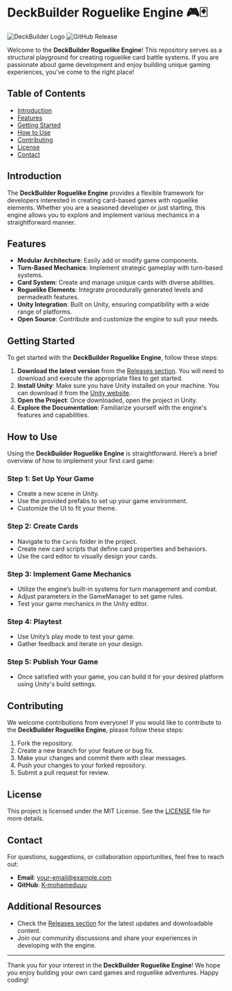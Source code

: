 # DeckBuilder Roguelike Engine 🎮🃏

![DeckBuilder Logo](https://img.shields.io/badge/DeckBuilder-Roguelike%20Engine-brightgreen.svg)
![GitHub Release](https://img.shields.io/badge/Release-Download%20Latest%20Version-blue.svg)

Welcome to the **DeckBuilder Roguelike Engine**! This repository serves as a structural playground for creating roguelike card battle systems. If you are passionate about game development and enjoy building unique gaming experiences, you've come to the right place!

## Table of Contents

- [Introduction](#introduction)
- [Features](#features)
- [Getting Started](#getting-started)
- [How to Use](#how-to-use)
- [Contributing](#contributing)
- [License](#license)
- [Contact](#contact)

## Introduction

The **DeckBuilder Roguelike Engine** provides a flexible framework for developers interested in creating card-based games with roguelike elements. Whether you are a seasoned developer or just starting, this engine allows you to explore and implement various mechanics in a straightforward manner.

## Features

- **Modular Architecture**: Easily add or modify game components.
- **Turn-Based Mechanics**: Implement strategic gameplay with turn-based systems.
- **Card System**: Create and manage unique cards with diverse abilities.
- **Roguelike Elements**: Integrate procedurally generated levels and permadeath features.
- **Unity Integration**: Built on Unity, ensuring compatibility with a wide range of platforms.
- **Open Source**: Contribute and customize the engine to suit your needs.

## Getting Started

To get started with the **DeckBuilder Roguelike Engine**, follow these steps:

1. **Download the latest version** from the [Releases section](https://github.com/K-mohameduuu/DeckBuilderRoguelikeEngine/releases). You will need to download and execute the appropriate files to get started.
2. **Install Unity**: Make sure you have Unity installed on your machine. You can download it from the [Unity website](https://unity.com/).
3. **Open the Project**: Once downloaded, open the project in Unity.
4. **Explore the Documentation**: Familiarize yourself with the engine's features and capabilities.

## How to Use

Using the **DeckBuilder Roguelike Engine** is straightforward. Here’s a brief overview of how to implement your first card game:

### Step 1: Set Up Your Game

- Create a new scene in Unity.
- Use the provided prefabs to set up your game environment.
- Customize the UI to fit your theme.

### Step 2: Create Cards

- Navigate to the `Cards` folder in the project.
- Create new card scripts that define card properties and behaviors.
- Use the card editor to visually design your cards.

### Step 3: Implement Game Mechanics

- Utilize the engine’s built-in systems for turn management and combat.
- Adjust parameters in the GameManager to set game rules.
- Test your game mechanics in the Unity editor.

### Step 4: Playtest

- Use Unity’s play mode to test your game.
- Gather feedback and iterate on your design.

### Step 5: Publish Your Game

- Once satisfied with your game, you can build it for your desired platform using Unity's build settings.

## Contributing

We welcome contributions from everyone! If you would like to contribute to the **DeckBuilder Roguelike Engine**, please follow these steps:

1. Fork the repository.
2. Create a new branch for your feature or bug fix.
3. Make your changes and commit them with clear messages.
4. Push your changes to your forked repository.
5. Submit a pull request for review.

## License

This project is licensed under the MIT License. See the [LICENSE](LICENSE) file for more details.

## Contact

For questions, suggestions, or collaboration opportunities, feel free to reach out:

- **Email**: [your-email@example.com](mailto:your-email@example.com)
- **GitHub**: [K-mohameduuu](https://github.com/K-mohameduuu)

## Additional Resources

- Check the [Releases section](https://github.com/K-mohameduuu/DeckBuilderRoguelikeEngine/releases) for the latest updates and downloadable content.
- Join our community discussions and share your experiences in developing with the engine.

---

Thank you for your interest in the **DeckBuilder Roguelike Engine**! We hope you enjoy building your own card games and roguelike adventures. Happy coding!